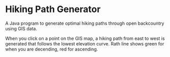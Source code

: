 Hiking Path Generator
=====================

A Java program to generate optimal hiking paths through open backcountry using GIS data.

When you click on a point on the GIS map, a hiking path from east to west is generated that follows the lowest elevation curve. Rath line shows green for when you are decending, red for ascending.
